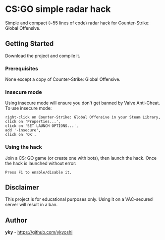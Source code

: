# CS:GO simple radar hack
Simple and compact (~55 lines of code) radar hack for Counter-Strike: Global Offensive.
## Getting Started
Download the project and compile it.
### Prerequisites
None except a copy of Counter-Strike: Global Offensive.
### Insecure mode
Using insecure mode will ensure you don't get banned by Valve Anti-Cheat.
To use insecure mode:
```
right-click on Counter-Strike: Global Offensive in your Steam Library,
click on 'Properties...',
click on 'SET LAUNCH OPTIONS...',
add '-insecure',
click on 'OK'.
```
### Using the hack
Join a CS: GO game (or create one with bots), then launch the hack.
Once the hack is launched without error:
```
Press F1 to enable/disable it.
```
## Disclaimer
This project is for educational purposes only. Using it on a VAC-secured server will result in a ban.
## Author
**yky** - https://github.com/ykyoshi
